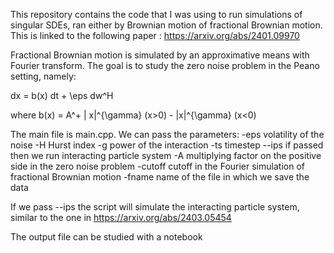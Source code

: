 This repository contains the code that I was using to run simulations of singular SDEs, ran either by Brownian motion of fractional Brownian motion. This is linked to the following paper : https://arxiv.org/abs/2401.09970 

Fractional Brownian motion is simulated by an approximative means with Fourier transform. The goal is to study the zero noise problem in the Peano setting, namely:

dx = b(x) dt + \eps dw^H

where b(x) = A^+ | x|^{\gamma} (x>0) - |x|^{\gamma} (x<0)

The main file is main.cpp. We can pass the parameters:
-eps volatility of the noise
-H Hurst index
-g power of the interaction
-ts timestep
--ips if passed then we run interacting particle system
-A multiplying factor on the positive side in the zero noise problem
-cutoff cutoff in the Fourier simulation of fractional Brownian motion
-fname name of the file in which we save the data

If we pass --ips the script will simulate the interacting particle system, similar to the one in https://arxiv.org/abs/2403.05454  

The output file can be studied with a notebook